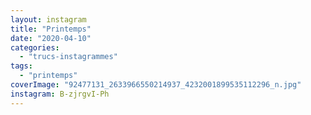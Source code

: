 ```yaml
---
layout: instagram
title: "Printemps"
date: "2020-04-10"
categories: 
  - "trucs-instagrammes"
tags: 
  - "printemps"
coverImage: "92477131_2633966550214937_4232001899535112296_n.jpg"
instagram: B-zjrgvI-Ph
---
```

